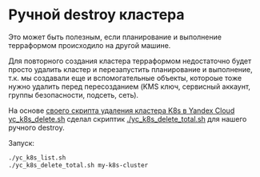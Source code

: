 # Ручной destroy кластера

Это может быть полезным, если планирование и выполнение терраформом происходило на другой машине. 

Для повторного создания кластера терраформом недостаточно будет просто удалить кластер и перезапустить планирование и выполнение, т.к. мы создавали еще и вспомогательные объекты, котороые тоже нужно удалить перед пересозданием (KMS ключ, сервисный аккаунт, группы безопасности, подсеть, сеть). 

На основе [своего скрипта удаления кластера K8s в Yandex Cloud yc_k8s_delete.sh](https://github.com/kodmandvl/wrapper_scripts/blob/main/yc/yc_k8s_delete.sh) сделал скриптик [./yc_k8s_delete_total.sh](./yc_k8s_delete_total.sh) для нашего ручного destroy. 

Запуск: 

```bash
./yc_k8s_list.sh
./yc_k8s_delete_total.sh my-k8s-cluster
```

